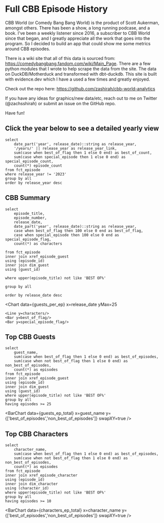 # Full CBB Episode History

CBB World (or Comedy Bang Bang World) is the product of Scott Aukerman, amongst others. There has been a show, a long running podcase, and a book. I've been a weekly listener since 2016, a subscriber to CBB World since that began, and I greatly appreciate all the work that goes into the program. So I decided to build an app that could show me some metrics around CBB episodes. 

There is a wiki site that all of this data is sourced from: https://comedybangbang.fandom.com/wiki/Main_Page. There are a few python modules that I wrote to help scrape the data from the site. The data on DuckDB/Motherduck and transformed with dbt-duckdb. This site is built with evidence.dev which I have a used a few times and greatly enjoyed. 

Check out the repo here: https://github.com/zashirah/cbb-world-analytics

If you have any ideas for graphics/new data/etc, reach out to me on Twitter (@zachsshirah) or submit an issue on the GitHub repo.

Have fun!

## Click the year below to see a detailed yearly view

```best_ofs
select 
    date_part('year', release_date)::string as release_year, 
    '/years/' || release_year as release_year_link,
    sum(case when best_of_flag then 1 else 0 end) as best_of_count,
    sum(case when special_episode then 1 else 0 end) as special_episode_count,
    count(*) episode_count
from fct_episode 
where release_year != '2023'
group by all
order by release_year desc
```

<DataTable data="{best_ofs}" link=release_year_link>
    <Column id="release_year" />
    <Column id="episode_count" />
    <Column id="best_of_count" />
    <Column id="special_episode_count" />
</DataTable>

## CBB Summary

```guests_per_ep
select 
    episode_title, 
    episode_number, 
    release_date, 
    date_part('year', release_date)::string as release_year,
    case when best_of_flag then 100 else 0 end as best_of_flag, 
    case when special_episode then 100 else 0 end as special_episode_flag, 
    count(*) as characters

from fct_episode 
inner join xref_episode_guest
using (episode_id)
inner join dim_guest
using (guest_id)

where upper(episode_title) not like 'BEST OF%'

group by all

order by release_date desc
```

<Chart 
    data={guests_per_ep} 
    x=release_date 
    yMax=25
>
    <Line y=characters/>
    <Bar y=best_of_flag/>
    <Bar y=special_episode_flag/>
</Chart >

## Top CBB Guests

```guests_ep_total
select 
    guest_name, 
    sum(case when best_of_flag then 1 else 0 end) as best_of_episodes, 
    sum(case when not best_of_flag then 1 else 0 end) as non_best_of_episodes, 
    count(*) as episodes
from fct_episode 
inner join xref_episode_guest
using (episode_id)
inner join dim_guest
using (guest_id)
where upper(episode_title) not like 'BEST OF%'
group by all
having episodes >= 25
```

<BarChart 
    data={guests_ep_total} 
    x=guest_name 
    y={['best_of_episodes','non_best_of_episodes']}
    swapXY=true
/>

## Top CBB Characters

```characters_ep_total
select 
    character_name, 
    sum(case when best_of_flag then 1 else 0 end) as best_of_episodes, 
    sum(case when not best_of_flag then 1 else 0 end) as non_best_of_episodes, 
    count(*) as episodes
from fct_episode 
inner join xref_episode_character
using (episode_id)
inner join dim_character
using (character_id)
where upper(episode_title) not like 'BEST OF%'
group by all
having episodes >= 10
```

<BarChart 
    data={characters_ep_total} 
    x=character_name 
    y={['best_of_episodes','non_best_of_episodes']}
    swapXY=true
/>
